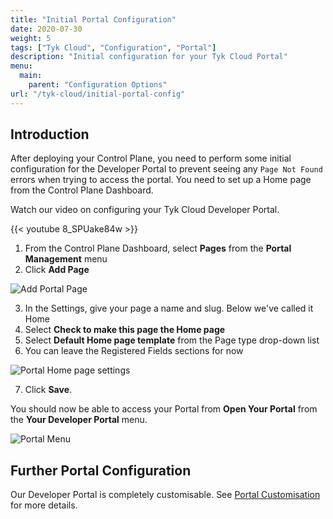 ```yaml
---
title: "Initial Portal Configuration"
date: 2020-07-30
weight: 5
tags: ["Tyk Cloud", "Configuration", "Portal"]
description: "Initial configuration for your Tyk Cloud Portal"
menu:
  main:
    parent: "Configuration Options"
url: "/tyk-cloud/initial-portal-config"
---
```


## Introduction

After deploying your Control Plane, you need to perform some initial configuration for the Developer Portal to prevent seeing any `Page Not Found` errors when trying to access the portal. You need to set up a Home page from the Control Plane Dashboard.

Watch our video on configuring your Tyk Cloud Developer Portal.

{{< youtube 8_SPUake84w >}}

1. From the Control Plane Dashboard, select **Pages** from the **Portal Management** menu
2. Click **Add Page**

![Add Portal Page](/docs/img/2.10/portal-home-page-add.png)

3. In the Settings, give your page a name and slug. Below we've called it Home
4. Select **Check to make this page the Home page**
5. Select **Default Home page template** from the Page type drop-down list
6. You can leave the Registered Fields sections for now

![Portal Home page settings](/docs/img/2.10/portal-home-page-settings.png)

7. Click **Save**.

You should now be able to access your Portal from **Open Your Portal** from the **Your Developer Portal** menu.

![Portal Menu](/docs/img/2.10/portal_menu.png)

## Further Portal Configuration

Our Developer Portal is completely customisable. See [Portal Customisation](/docs/tyk-developer-portal/customise/) for more details.